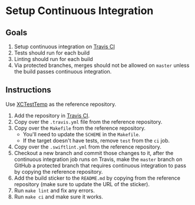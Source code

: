 # Setup Continuous Integration

## Goals

1. Setup continuous integration on [Travis CI](https://travis-ci.org/)
2. Tests should run for each build
3. Linting should run for each build
4. Via protected branches, merges should not be allowed on `master` unless the build passes continuous integration.

## Instructions

Use [XCTestTemp](https://github.com/robenkleene/XCTestTemp/tree/master) as the reference repository.

1. Add the repository in [Travis CI](https://travis-ci.org/).
2. Copy over the `.travis.yml` file from the reference repository.
3. Copy over the `Makefile` from the reference repository.
	* You'll need to update the `SCHEME` in the `Makefile`.
	* If the target doesn't have tests, remove `test` from the `ci` job.
4. Copy over the `.swiftlint.yml` from the reference repository.
5. Checkout a new branch and commit those changes to it, after the continuous integration job runs on Travis, make the `master` branch on GitHub a protected branch that requires continuous integration to pass by copying the reference repository.
6. Add the build sticker to the `README.md` by copying from the reference repository (make sure to update the URL of the sticker).
7. Run `make lint` and fix any errors.
8. Run `make ci` and make sure it works.


